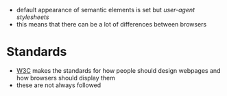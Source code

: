 - default appearance of semantic elements is set but *user-agent stylesheets*
- this means that there can be a lot of differences between browsers
# Standards
- [W3C](https://www.w3.org/) makes the standards for how people should design webpages and how browsers should display them
- these are not always followed
